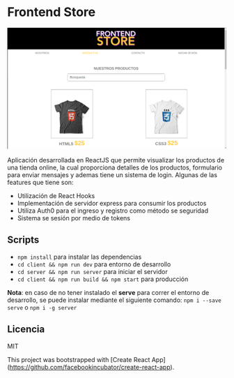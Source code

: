 # Frontend Store
![Captura de Store](.readme-static/capture.png)

Aplicación desarrollada en ReactJS que permite visualizar los productos de una tienda online, la cual proporciona detalles de los productos, formulario para enviar mensajes y ademas tiene un sistema de login. Algunas de las features que tiene son:

* Utilización de React Hooks
* Implementación de servidor express para consumir los productos
* Utiliza Auth0 para el ingreso y registro como método se seguridad
* Sistema se sesión por medio de tokens

## Scripts

* `npm install` para instalar las dependencias
* `cd client && npm run dev` para entorno de desarrollo
* `cd server && npm run server` para iniciar el servidor
* `cd client && npm run build && npm start` para producción

**Nota**: en caso de no tener instalado el **serve** para correr el entorno de desarrollo, se puede instalar mediante el siguiente comando: `npm i --save serve` o `npm i -g server`

## Licencia

MIT


This project was bootstrapped with [Create React App]
(https://github.com/facebookincubator/create-react-app).
